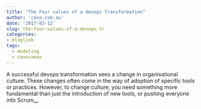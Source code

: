 ```yaml
---
title: "The Four values of a devops transformation"
author: 'cevo.com.au'
date: '2017-03-12'
slug: the-four-values-of-a-devops-tr
categories:
- bloglink
tags:
  - modeling
  - cevocomau
---
```


A successful devops transformation sees a change in organisational culture. These changes often come in the way of adoption of specific tools or practices. However, to change culture, you need something more fundamental than just the introduction of new tools, or pushing everyone into Scrum[... <i class="fas fa-external-link-alt"></i>](https://cevo.com.au/devops/2017/03/12/four-values-of-devops.html)

